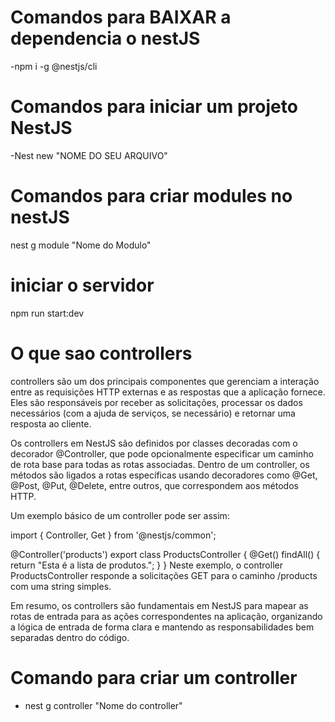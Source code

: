 # Comandos para BAIXAR a dependencia o nestJS
-npm i -g @nestjs/cli


# Comandos para iniciar um projeto NestJS
-Nest new "NOME DO SEU ARQUIVO"

# Comandos para criar modules no nestJS
nest g module "Nome do Modulo"

# iniciar o servidor
npm run start:dev

# O que sao controllers

controllers são um dos principais componentes que gerenciam a interação entre as requisições HTTP externas e as respostas que a aplicação fornece. Eles são responsáveis por receber as solicitações, processar os dados necessários (com a ajuda de serviços, se necessário) e retornar uma resposta ao cliente.

Os controllers em NestJS são definidos por classes decoradas com o decorador @Controller, que pode opcionalmente especificar um caminho de rota base para todas as rotas associadas. Dentro de um controller, os métodos são ligados a rotas específicas usando decoradores como @Get, @Post, @Put, @Delete, entre outros, que correspondem aos métodos HTTP.

Um exemplo básico de um controller pode ser assim:


import { Controller, Get } from '@nestjs/common';

@Controller('products')
export class ProductsController {
  @Get()
  findAll() {
    return "Esta é a lista de produtos.";
  }
}
Neste exemplo, o controller ProductsController responde a solicitações GET para o caminho /products com uma string simples.

Em resumo, os controllers são fundamentais em NestJS para mapear as rotas de entrada para as ações correspondentes na aplicação, organizando a lógica de entrada de forma clara e mantendo as responsabilidades bem separadas dentro do código.


# Comando para criar um controller
- nest g controller "Nome do controller"